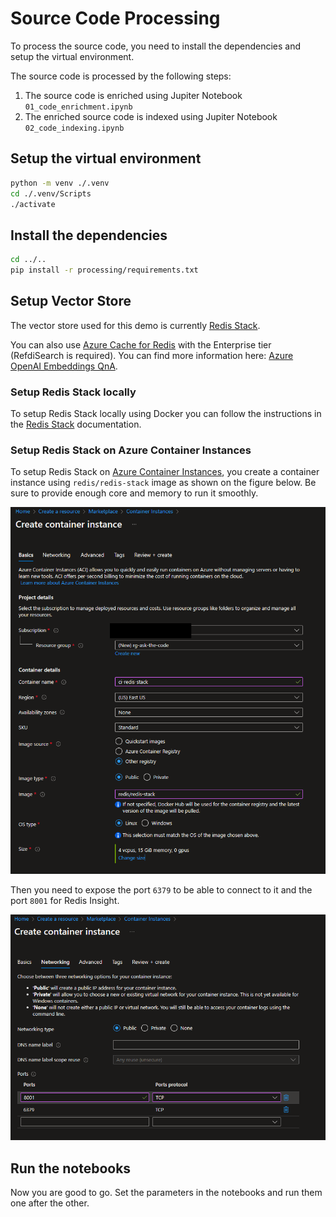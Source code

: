 # Source Code Processing

To process the source code, you need to install the dependencies and setup the virtual environment.

The source code is processed by the following steps:

1. The source code is enriched using Jupiter Notebook `01_code_enrichment.ipynb`
2. The enriched source code is indexed using Jupiter Notebook `02_code_indexing.ipynb`

## Setup the virtual environment

```bash
python -m venv ./.venv
cd ./.venv/Scripts
./activate
```

## Install the dependencies

```bash
cd ../..
pip install -r processing/requirements.txt
```

## Setup Vector Store

The vector store used for this demo is currently [Redis Stack](https://redis.io/docs/stack/).

You can also use [Azure Cache for Redis](https://learn.microsoft.com/en-us/azure/azure-cache-for-redis/cache-overview) with the Enterprise tier (RefdiSearch is required). You can find more information here: [Azure OpenAI Embeddings QnA](https://github.com/ruoccofabrizio/azure-open-ai-embeddings-qna#deploy-on-azure-webapp--azure-cache-for-redis-enterprise--batch-processing).

### Setup Redis Stack locally

To setup Redis Stack locally using Docker you can follow the instructions in the [Redis Stack](https://redis.io/docs/stack/get-started/install/docker/) documentation.

### Setup Redis Stack on Azure Container Instances

To setup Redis Stack on [Azure Container Instances](https://learn.microsoft.com/en-us/azure/container-instances/), you create a container instance using `redis/redis-stack` image as shown on the figure below. Be sure to provide enough core and memory to run it smoothly.

![Redis Stack on Azure Container Instances](../media/ci-redis-stack-1.png)

Then you need to expose the port `6379` to be able to connect to it and the port `8001` for Redis Insight.

![Redis Stack on Azure Container Instances - Ports](../media/ci-redis-stack-2.png)

## Run the notebooks

Now you are good to go. Set the parameters in the notebooks and run them one after the other.
